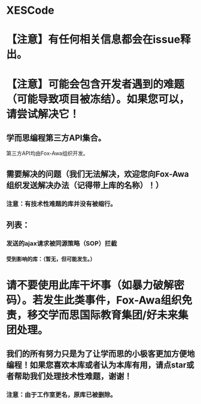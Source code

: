 # XESCode
# 【注意】有任何相关信息都会在issue释出。
# 【注意】可能会包含开发者遇到的难题（可能导致项目被冻结）。如果您可以，请尝试解决它！
## 学而思编程第三方API集合。
第三方API均由Fox-Awa组织开发。  
## 需要解决的问题（我们无法解决，欢迎您向Fox-Awa组织发送解决办法（记得带上库的名称）！）
### 注意：有技术性难题的库并没有被缩行。
## 列表：
### 发送的ajax请求被同源策略（SOP）拦截
#### 受到影响的库：（暂无，但可能发生。）
  
  
  
# 请不要使用此库干坏事（如暴力破解密码）。若发生此类事件，Fox-Awa组织免责，移交学而思国际教育集团/好未来集团处理。
## 我们的所有努力只是为了让学而思的小极客更加方便地编程！如果您喜欢本库或者认为本库有用，请点star或者帮助我们处理技术性难题，谢谢！
### 注意：由于工作室更名，原库已被删除。
